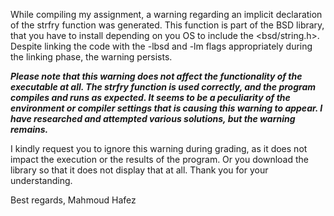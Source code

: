 While compiling my assignment, a warning regarding an implicit declaration of the strfry function was generated. This function is part of the BSD library, that you have to install depending on you OS to include the <bsd/string.h>. Despite linking the code with the -lbsd and -lm flags appropriately during the linking phase, the warning persists.

***Please note that this warning does not affect the functionality of the executable at all. The strfry function is used correctly, and the program compiles and runs as expected. It seems to be a peculiarity of the environment or compiler settings that is causing this warning to appear. I have researched and attempted various solutions, but the warning remains.***

I kindly request you to ignore this warning during grading, as it does not impact the execution or the results of the program. Or you download the library so that it does not display that at all. Thank you for your understanding.

Best regards,
Mahmoud Hafez

